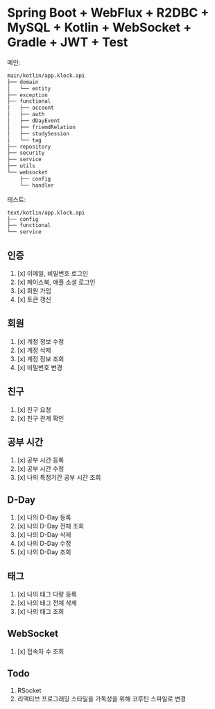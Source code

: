 # Spring Boot + WebFlux + R2DBC + MySQL + Kotlin + WebSocket + Gradle + JWT + Test

메인:
```bash
main/kotlin/app.klock.api
├── domain
│   └── entity
├── exception
├── functional
│   ├── account
│   ├── auth
│   ├── dDayEvent
│   ├── friemdRelation
│   ├── studySession
│   └── tag
├── repository
├── security
├── service
├── utils
└── websocket
    ├── config
    └── handler
```

테스트:
```bash
text/kotlin/app.klock.api
├── config
├── functional
└── service
```

## 인증
1. [x] 이메일, 비밀번호 로그인
2. [x] 페이스북, 애플 소셜 로그인
3. [x] 회원 가입
4. [x] 토큰 갱신

## 회원
1. [x] 계정 정보 수정
2. [x] 계정 삭제
3. [x] 계정 정보 조회
4. [x] 비밀번호 변경

## 친구
1. [x] 친구 요청
2. [x] 친구 관계 확인

## 공부 시간
1. [x] 공부 시간 등록 
2. [x] 공부 시간 수정
3. [x] 나의 특정기간 공부 시간 조회

## D-Day
1. [x] 나의 D-Day 등록
2. [x] 나의 D-Day 전체 조회
3. [x] 나의 D-Day 삭제
4. [x] 나의 D-Day 수정
5. [x] 나의 D-Day 조회

## 태그
1. [x] 나의 태그 다량 등록
2. [x] 나의 태그 전체 삭제
3. [x] 나의 태그 조회

## WebSocket
1. [x] 접속자 수 조회

## Todo
1. RSocket
2. 리액티브 프로그래밍 스타일을 가독성을 위해 코루틴 스파일로 변경
